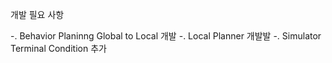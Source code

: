 
개발 필요 사항

-. Behavior Planinng Global to Local 개발
-. Local Planner 개발발
-. Simulator Terminal Condition 추가


